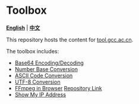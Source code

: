 # Toolbox

[**English**](./README.md) | [**中文**](./README_ZH.md)

This repository hosts the content for [tool.gcc.ac.cn](https://tool.gcc.ac.cn).

The toolbox includes:
- [Base64 Encoding/Decoding](https://tool.gcc.ac.cn/en/base64.html)
- [Number Base Conversion](https://tool.gcc.ac.cn/en/base_converter.html)
- [ASCII Code Conversion](https://tool.gcc.ac.cn/en/ascii.html)
- [UTF-8 Conversion](https://tool.gcc.ac.cn/en/utf8.html)
- [FFmpeg in Browser](https://ffmpeg.gcc.ac.cn/en/index.html) [Repository Link](https://github.com/chn-lee-yumi/ffmpeg_in_browser)
- [Show My IP Address](https://ip.gcc.ac.cn/)
